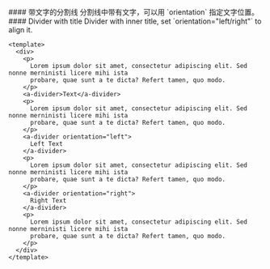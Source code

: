 <cn>
#### 带文字的分割线
分割线中带有文字，可以用 `orientation` 指定文字位置。
</cn>

<us>
#### Divider with title
Divider with inner title, set `orientation="left/right"` to align it.
</us>

```vue
<template>
  <div>
    <p>
      Lorem ipsum dolor sit amet, consectetur adipiscing elit. Sed nonne merninisti licere mihi ista
      probare, quae sunt a te dicta? Refert tamen, quo modo.
    </p>
    <a-divider>Text</a-divider>
    <p>
      Lorem ipsum dolor sit amet, consectetur adipiscing elit. Sed nonne merninisti licere mihi ista
      probare, quae sunt a te dicta? Refert tamen, quo modo.
    </p>
    <a-divider orientation="left">
      Left Text
    </a-divider>
    <p>
      Lorem ipsum dolor sit amet, consectetur adipiscing elit. Sed nonne merninisti licere mihi ista
      probare, quae sunt a te dicta? Refert tamen, quo modo.
    </p>
    <a-divider orientation="right">
      Right Text
    </a-divider>
    <p>
      Lorem ipsum dolor sit amet, consectetur adipiscing elit. Sed nonne merninisti licere mihi ista
      probare, quae sunt a te dicta? Refert tamen, quo modo.
    </p>
  </div>
</template>
```
